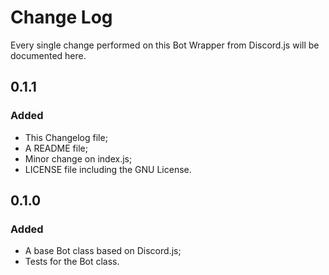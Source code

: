 # Change Log

Every single change performed on this Bot Wrapper from Discord.js will be documented here.

## 0.1.1
### Added
- This Changelog file;
- A README file;
- Minor change on index.js;
- LICENSE file including the GNU License.

## 0.1.0
### Added
- A base Bot class based on Discord.js;
- Tests for the Bot class.
